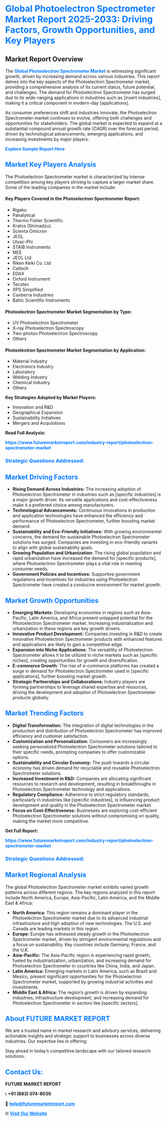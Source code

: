 <h1 style="color: #007BFF;">Global Photoelectron Spectrometer Market Report 2025-2033: Driving Factors, Growth Opportunities, and Key Players</h1>

<section id="overview">
<h2>Market Report Overview</h2>
<p>The <a href="https://www.futuremarketreport.com/industry-report/photoelectron-spectrometer-market" style="color: #007BFF; text-decoration: none;"><strong>Global Photoelectron Spectrometer Market</strong></a> is witnessing significant growth, driven by increasing demand across various industries. This report delves into the key aspects of the Photoelectron Spectrometer market, providing a comprehensive analysis of its current status, future potential, and challenges. The demand for Photoelectron Spectrometer has surged due to its wide-ranging applications in industries such as [insert industries], making it a critical component in modern-day [applications].</p>
<p>As consumer preferences shift and industries innovate, the Photoelectron Spectrometer market continues to evolve, offering both challenges and opportunities for stakeholders. The global market is expected to expand at a substantial compound annual growth rate (CAGR) over the forecast period, driven by technological advancements, emerging applications, and increasing investments by major players.</p>
</section>

<section id="overview">
<p><a href="https://www.futuremarketreport.com/request-sample/reportId=91524" style="color: #007BFF; text-decoration: none;"><strong>Explore Sample Report Here</strong></a></p>
</section>

<section id="key-players">
<h2 style="color: #007BFF;">Market Key Players Analysis</h2>
<p>The Photoelectron Spectrometer market is characterized by intense competition among key players striving to capture a larger market share. Some of the leading companies in the market include:</p>
<h4>Key Players Covered in the Photoelectron Spectrometer Report:</h4>
<ul><li>Rigaku</li><li>Panalytical</li><li>Thermo Fisher Scientific</li><li>Kratos (Shimadzu).</li><li>Scienta Omicron</li><li>JEOL</li><li>Ulvac-Phi</li><li>STAIB Instruments</li><li>MEE</li><li>JEOL Ltd.</li><li>Riken Keiki Co. Ltd</li><li>Caltech</li><li>EDAX</li><li>Oxford Instrument</li><li>Tecotec</li><li>XPS Simplified</li><li>Canberra Industries</li><li>Baltic Scientific Instruments</li></ul>
<h4>Photoelectron Spectrometer Market Segmentation by Type:</h4>
<ul><li>UV Photoelectron Spectrometer</li><li>X-ray Photoelectron Spectroscopy</li><li>Two-photon Photoelectron Spectroscopy</li><li>Others</li></ul>

<h4>Photoelectron Spectrometer Market Segmentation by Application:</h4>
<ul><li>Material Industry</li><li>Electronics Industry</li><li>Laboratory</li><li>Welding Industry</li><li>Chemical Industry</li><li>Others</li></ul>
<p><strong>Key Strategies Adopted by Market Players:</strong></p>
<ul>
<li>Innovation and R&D</li>
<li>Geographical Expansion</li>
<li>Sustainability Initiatives</li>
<li>Mergers and Acquisitions</li>
</ul>
</section>

<section>
<p><strong>Read Full Analysis: </strong></p><a href="https://www.futuremarketreport.com/industry-report/photoelectron-spectrometer-market" style="color: #007BFF; text-decoration: none;"><strong>https://www.futuremarketreport.com/industry-report/photoelectron-spectrometer-market</strong></a>
<h3 style="color: #007BFF;">Strategic Questions Addressed:</h3>
</section>

<section id="driving-factors">
<h2 style="color: #007BFF;">Market Driving Factors</h2>
<ul>
<li><strong>Rising Demand Across Industries:</strong> The increasing adoption of Photoelectron Spectrometer in industries such as [specific industries] is a major growth driver. Its versatile applications and cost-effectiveness make it a preferred choice among manufacturers.</li>
<li><strong>Technological Advancements:</strong> Continuous innovations in production and application technologies have enhanced the efficiency and performance of Photoelectron Spectrometer, further boosting market demand.</li>
<li><strong>Sustainability and Eco-Friendly Initiatives:</strong> With growing environmental concerns, the demand for sustainable Photoelectron Spectrometer solutions has surged. Companies are investing in eco-friendly variants to align with global sustainability goals.</li>
<li><strong>Growing Population and Urbanization:</strong> The rising global population and rapid urbanization have increased the demand for [specific products], where Photoelectron Spectrometer plays a vital role in meeting consumer needs.</li>
<li><strong>Government Policies and Incentives:</strong> Supportive government regulations and incentives for industries using Photoelectron Spectrometer have created a conducive environment for market growth.</li>
</ul>
</section>

<section id="growth-opportunities">
<h2 style="color: #007BFF;">Market Growth Opportunities</h2>
<ul>
<li><strong>Emerging Markets:</strong> Developing economies in regions such as Asia-Pacific, Latin America, and Africa present untapped potential for the Photoelectron Spectrometer market. Increasing industrialization and urbanization in these regions are key growth drivers.</li>
<li><strong>Innovative Product Development:</strong> Companies investing in R&D to create innovative Photoelectron Spectrometer products with enhanced features and applications are likely to gain a competitive edge.</li>
<li><strong>Expansion into Niche Applications:</strong> The versatility of Photoelectron Spectrometer allows it to be utilized in niche markets such as [specific niches], creating opportunities for growth and diversification.</li>
<li><strong>E-commerce Growth:</strong> The rise of e-commerce platforms has created a surge in demand for Photoelectron Spectrometer used in [specific applications], further boosting market growth.</li>
<li><strong>Strategic Partnerships and Collaborations:</strong> Industry players are forming partnerships to leverage shared expertise and resources, driving the development and adoption of Photoelectron Spectrometer products globally.</li>
</ul>
</section>

<section id="trending-factors">
<h2 style="color: #007BFF;">Market Trending Factors</h2>
<ul>
<li><strong>Digital Transformation:</strong> The integration of digital technologies in the production and distribution of Photoelectron Spectrometer has improved efficiency and customer satisfaction.</li>
<li><strong>Customization and Personalization:</strong> Consumers are increasingly seeking personalized Photoelectron Spectrometer solutions tailored to their specific needs, prompting companies to offer customizable options.</li>
<li><strong>Sustainability and Circular Economy:</strong> The push towards a circular economy has driven demand for recyclable and reusable Photoelectron Spectrometer solutions.</li>
<li><strong>Increased Investment in R&D:</strong> Companies are allocating significant resources to research and development, resulting in breakthroughs in Photoelectron Spectrometer technology and applications.</li>
<li><strong>Regulatory Compliance:</strong> Adherence to strict regulatory standards, particularly in industries like [specific industries], is influencing product development and quality in the Photoelectron Spectrometer market.</li>
<li><strong>Focus on Cost-Effectiveness:</strong> Businesses are exploring cost-efficient Photoelectron Spectrometer solutions without compromising on quality, making the market more competitive.</li>
</ul>
</section>

<section>
<p><strong>Get Full Report: </strong></p><a href="https://www.futuremarketreport.com/industry-report/photoelectron-spectrometer-market" style="color: #007BFF; text-decoration: none;"><strong>https://www.futuremarketreport.com/industry-report/photoelectron-spectrometer-market</strong></a>
<h3 style="color: #007BFF;">Strategic Questions Addressed:</h3>
</section>


<section id="regional-analysis">
<h2 style="color: #007BFF;">Market Regional Analysis</h2>
<p>The global Photoelectron Spectrometer market exhibits varied growth patterns across different regions. The key regions analyzed in this report include North America, Europe, Asia-Pacific, Latin America, and the Middle East & Africa:</p>
<ul>
<li><strong>North America:</strong> This region remains a dominant player in the Photoelectron Spectrometer market due to its advanced industrial infrastructure and high adoption of new technologies. The U.S. and Canada are leading markets in this region.</li>
<li><strong>Europe:</strong> Europe has witnessed steady growth in the Photoelectron Spectrometer market, driven by stringent environmental regulations and a focus on sustainability. Key countries include Germany, France, and the U.K.</li>
<li><strong>Asia-Pacific:</strong> The Asia-Pacific region is experiencing rapid growth, fueled by industrialization, urbanization, and increasing demand for Photoelectron Spectrometer in countries like China, India, and Japan.</li>
<li><strong>Latin America:</strong> Emerging markets in Latin America, such as Brazil and Mexico, present significant opportunities for the Photoelectron Spectrometer market, supported by growing industrial activities and investments.</li>
<li><strong>Middle East & Africa:</strong> The region’s growth is driven by expanding industries, infrastructure development, and increasing demand for Photoelectron Spectrometer in sectors like [specific sectors].</li>
</ul>
</section>

<footer>
<h2 style="color: #007BFF;">About FUTURE MARKET REPORT</h2>
<p>We are a trusted name in market research and advisory services, delivering actionable insights and strategic support to businesses across diverse industries. Our expertise lies in offering:</p>

<p>Stay ahead in today’s competitive landscape with our tailored research solutions.</p>

<h2 style="color: #007BFF;">Contact Us:</h2>
<p><strong>FUTURE MARKET REPORT</strong></p>
<p>📞 <strong>+91 (883) 074-8030</strong></p>
<p>📧 <strong><a href="mailto:help@futuremarketreport.com" style="color: #007BFF;">help@futuremarketreport.com</a></strong></p>
<p>🌐 <strong><a href="https://www.futuremarketreport.com/" style="color: #007BFF;">Visit Our Website</a></strong></p>
</footer>